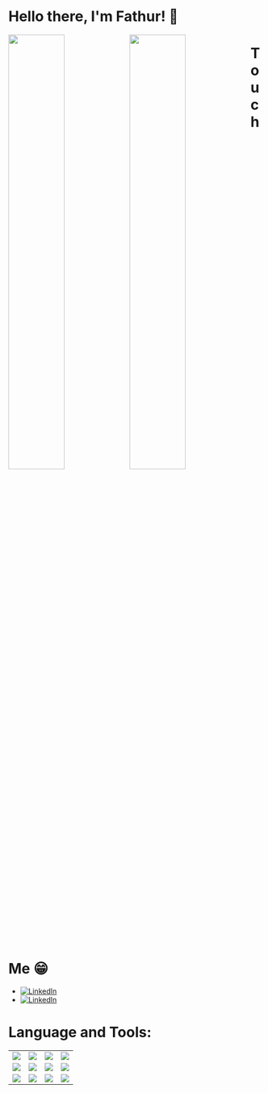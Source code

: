 # Hello there, I'm Fathur! 👋

<img align="left" width="47%" src="https://github-readme-stats.vercel.app/api?username=FathurAnshari&show_icons=true&theme=radical"/>

<img align="left" width="47%" src="https://github-readme-stats.vercel.app/api/top-langs/?username=FathurAnshari&layout=compact"/>

# Touch Me 😁
<ul style=>
  <li><a target="blank" href="https://www.linkedin.com/in/fathurmfa/" target="_blank"><img alt="LinkedIn" src="https://img.shields.io/badge/Fathur Anshari-%230077B5.svg?style=for-the-badge&logo=linkedin&logoColor=white"/></a>
  </li>
  <li><a href="https://www.instagram.com/alanshari__/" target="_blank"><img alt="LinkedIn" src="https://img.shields.io/badge/alanshari__-%23E4405F.svg?style=for-the-badge&logo=Instagram&logoColor=white"/></a>
  </li>
</ul>

# Language and Tools:
<table style="width:100%">
  <tr>
    <td><img src="https://img.shields.io/badge/javascript-%23323330.svg?style=for-the-badge&logo=javascript&logoColor=%23F7DF1E"/></th>
    <td><img src="https://img.shields.io/badge/typescript-%23007ACC.svg?style=for-the-badge&logo=typescript&logoColor=white"/></th>
    <td><img src="https://img.shields.io/badge/kotlin-%230095D5.svg?style=for-the-badge&logo=kotlin&logoColor=white"/></th>
    <td><img src="https://img.shields.io/badge/python-3670A0?style=for-the-badge&logo=python&logoColor=ffdd54"/></th>
  </tr>
  <tr>
    <td><img src="https://img.shields.io/badge/java-%23ED8B00.svg?style=for-the-badge&logo=java&logoColor=white"/></td>
    <td><img src="https://img.shields.io/badge/react-%2320232a.svg?style=for-the-badge&logo=react&logoColor=%2361DAFB"/></td>
    <td><img src="https://img.shields.io/badge/Android%20Studio-3DDC84.svg?style=for-the-badge&logo=android-studio&logoColor=white"/></td>
    <td><img src="https://img.shields.io/badge/Next-black?style=for-the-badge&logo=next.js&logoColor=white"/></td>
  </tr>
  <tr>
    <td><img src="https://img.shields.io/badge/redux-%23593d88.svg?style=for-the-badge&logo=redux&logoColor=white"/></td>
    <td><img src="https://img.shields.io/badge/Firebase-039BE5?style=for-the-badge&logo=Firebase&logoColor=white"/></td>
    <td><img src="https://img.shields.io/badge/MongoDB-%234ea94b.svg?style=for-the-badge&logo=mongodb&logoColor=white"/></td>
    <td><img src="https://img.shields.io/badge/chakra-%234ED1C5.svg?style=for-the-badge&logo=chakraui&logoColor=white"/></td>
  </tr>
</table>
